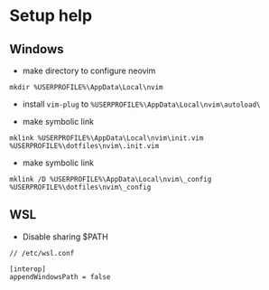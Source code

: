 # Setup help

## Windows
- make directory to configure neovim

```
mkdir %USERPROFILE%\AppData\Local\nvim
```

- install `vim-plug` to `%USERPROFILE%\AppData\Local\nvim\autoload\`

- make symbolic link

```
mklink %USERPROFILE%\AppData\Local\nvim\init.vim %USERPROFILE%\dotfiles\nvim\.init.vim
```

- make symbolic link

```
mklink /D %USERPROFILE%\AppData\Local\nvim\_config %USERPROFILE%\dotfiles\nvim\_config
```

## WSL
- Disable sharing $PATH
```
// /etc/wsl.conf 

[interop]
appendWindowsPath = false
```
